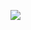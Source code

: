 ![]({{site.baseurl}}/https://lh3.googleusercontent.com/0zcd9q9_W8X2OgQI13eWIFuOsq-kt5Hbj9ZjRFNPFgxS41T40TYmIVV01RLvqAqLHAsB0OAdzDt3vM-bhcZduJVU19XytED2zi-Q3Fo0UF7GY6vwl6KGcDeMeqY06em8LNceATt9ehG-eTomHM_5Aix1YtK4bUUshBgAJOktzyGK2RmqNcdQIZqPDdgwof424evfytrOuJyY4Q0M7WVXC3DM8WHBlQdyJ793R555mn6J4ubCZL9Haq0OX1NY2TuC89agCzOzzQuyi6ebsTWqI30kiCV87NYR3mFG1k4Aq0yGwvr1ZcTPHMRxR-5mMvSAyKoCelfaMAlzilnx-sl3SNNMF4EmzlfqbGfyrGAAYY3_BL73K_T_8M2THg9UyCfR-Po-roGiYakz4cxcYXAKbSvCXmc6rl38iz-49IV2Rrr23jHf316oc7ulgtAwAkGMlDqOU0Vyk2X6c86OtQenK9Beh7wUhEgtJw8E9iUUn5b2V0gscYh-zzCE5evUbkgqtc_RE4PHIG7gn3MPEko9HBKCEcrfRjmR0DlsxLQXzHZljHaJHLvQLyfi08zeucME82l6-iPIX-Fi6DyGZKvAooMJFdgNRZ1vN7w-CI3RrXxcaszu=w215-h205-no)
